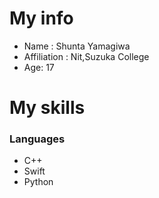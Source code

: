 # My info
- Name : Shunta Yamagiwa
- Affiliation : Nit,Suzuka College
- Age: 17

# My skills
### Languages
- C++
- Swift
- Python



